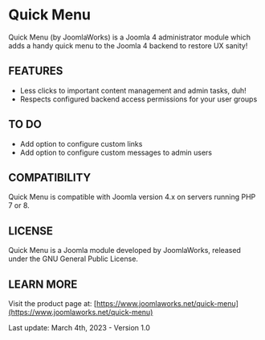 Quick Menu
=========

Quick Menu (by JoomlaWorks) is a Joomla 4 administrator module which adds a handy quick menu to the Joomla 4 backend to restore UX sanity!

## FEATURES
- Less clicks to important content management and admin tasks, duh!
- Respects configured backend access permissions for your user groups

## TO DO
- Add option to configure custom links
- Add option to configure custom messages to admin users

## COMPATIBILITY
Quick Menu is compatible with Joomla version 4.x on servers running PHP 7 or 8.

## LICENSE
Quick Menu is a Joomla module developed by JoomlaWorks, released under the GNU General Public License.

## LEARN MORE
Visit the product page at: [https://www.joomlaworks.net/quick-menu](https://www.joomlaworks.net/quick-menu)

Last update: March 4th, 2023 - Version 1.0
